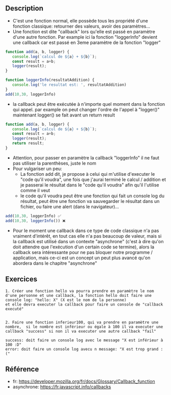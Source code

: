 ## Description


- C'est une fonction normal, elle possède tous les propriété d'une fonction classique: retourner des valeurs, avoir des paramètres...
- Une fonction est dite "callback" lors qu'elle est passé en paramètre d'une autre fonction. Par example ici la fonction "loggerInfo" devient une callback car est passé en 3eme paramètre de la fonction "logger"

```javascript
function add(a, b, logger) {
   console.log(`calcul de ${a} + ${b}`);
   const result = a+b;
   logger(result);
}

function loggerInfo(resultatAddition) {
   console.log('le resultat est: ', resultatAddition)
}
add(10,30, loggerInfo)

```

- la callback peut être exécutée à n'importe quel moment dans la fonction qui appel. par example on peut changer l'ordre de l'appel à "logger()" maintenant logger() se fait avant un return result
```javascript
function add(a, b, logger) {
   console.log(`calcul de ${a} + ${b}`);
   const result = a+b;
   logger(result);
   return result;
}
```

- Attention, pour passer en paramètre la callback "loggerInfo" il ne faut pas utiliser la parenthèses, juste le nom
- Pour vulgariser un peu:
	- La fonction add dit, je propose à celui qui m'utilise d'executer le "code qu'il voudra", une fois que j'aurai terminé le calcul / addition et je passerai le résultat dans le "code qu'il voudra" afin qu'il l'utilise comme il veut
	- le code qu'il voudra peut être une fonction qui fait un console log du résultat, peut être une fonction va sauvegarder le résultat dans un fichier, ou faire une alert (dans le navigateur)...

```javascript
add(10,30, loggerInfo) ✅
add(10,30, loggerInfo()) ❌
```

- Pour le moment une callback dans ce type de code classique n'a pas vraiment d'intérêt, en tout cas elle n'a pas beaucoup de valeur, mais si la callback est utilisé dans un contexte "asynchrone" (c'est à dire qu'on doit attendre que l'exécution d'un certain code se termine), alors la callback sera intéressante pour ne pas bloquer notre programme / application, mais ce-ci est un concept un peut plus avancé qu'on abordera dans le chapitre "asynchrone" 


## Exercices

```
1. Créer une fonction hello va pourra prendre en paramètre le nom d'une personne et une callback, la fonction hello doit faire une console log: "hello: X" (X est le nom de la personne)
et elle devra executer la callback pour faire un console de "callback executé"


2. Faire une fonction inferieur100, qui va prendre en paramètre une nombre,  si le nombre est inférieur ou égale à 100 il va executer une callback "success" si non il va executer une autre callback "fail"

success: doit faire un console log avec le message "X est inférieur à 100 :D"
error: doit faire un console log avecu n message: "X est trop grand :("

```

## Référence

- fr: https://developer.mozilla.org/fr/docs/Glossary/Callback_function
- asynchrone: https://fr.javascript.info/callbacks


